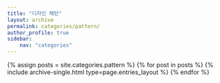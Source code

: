 ```yaml
---
title: "디자인 패턴"
layout: archive
permalink: categories/pattern/
author_profile: true
sidebar: 
    nav: "categories"
---
```


{% assign posts = site.categories.pattern %}
{% for post in posts %} {% include archive-single.html type=page.entries_layout %} {% endfor %}